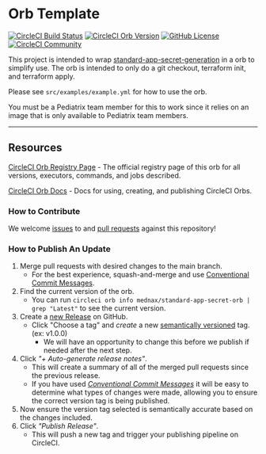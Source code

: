# Orb Template


[![CircleCI Build Status](https://circleci.com/gh/mednax-it/standard-app-secret-orb.svg?style=shield "CircleCI Build Status")](https://circleci.com/gh/mednax-it/standard-app-secret-orb) [![CircleCI Orb Version](https://badges.circleci.com/orbs/mednax/standard-app-secret-orb.svg)](https://circleci.com/developer/orbs/orb/mednax/standard-app-secret-orb) [![GitHub License](https://img.shields.io/badge/license-MIT-lightgrey.svg)](https://raw.githubusercontent.com/mednax-it/standard-app-secret-orb/master/LICENSE) [![CircleCI Community](https://img.shields.io/badge/community-CircleCI%20Discuss-343434.svg)](https://discuss.circleci.com/c/ecosystem/orbs)



This project is intended to wrap [standard-app-secret-generation](https://github.com/mednax-it/standard-app-secret-generation) in a orb to simplify use.  The orb is intended to only do a git checkout, terraform init, and terraform apply.  

Please see `src/examples/example.yml` for how to use the orb.

You must be a Pediatrix team member for this to work since it relies on an image that is only available to Pediatrix team members.

---

## Resources

[CircleCI Orb Registry Page](https://circleci.com/developer/orbs/orb/mednax/standard-app-secret-orb) - The official registry page of this orb for all versions, executors, commands, and jobs described.

[CircleCI Orb Docs](https://circleci.com/docs/orb-intro/#section=configuration) - Docs for using, creating, and publishing CircleCI Orbs.

### How to Contribute

We welcome [issues](https://github.com/mednax-it/standard-app-secret-orb/issues) to and [pull requests](https://github.com/mednax-it/standard-app-secret-orb/pulls) against this repository!

### How to Publish An Update
1. Merge pull requests with desired changes to the main branch.
    - For the best experience, squash-and-merge and use [Conventional Commit Messages](https://conventionalcommits.org/).
2. Find the current version of the orb.
    - You can run `circleci orb info mednax/standard-app-secret-orb | grep "Latest"` to see the current version.
3. Create a [new Release](https://github.com/mednax-it/standard-app-secret-orb/releases/new) on GitHub.
    - Click "Choose a tag" and _create_ a new [semantically versioned](http://semver.org/) tag. (ex: v1.0.0)
      - We will have an opportunity to change this before we publish if needed after the next step.
4.  Click _"+ Auto-generate release notes"_.
    - This will create a summary of all of the merged pull requests since the previous release.
    - If you have used _[Conventional Commit Messages](https://conventionalcommits.org/)_ it will be easy to determine what types of changes were made, allowing you to ensure the correct version tag is being published.
5. Now ensure the version tag selected is semantically accurate based on the changes included.
6. Click _"Publish Release"_.
    - This will push a new tag and trigger your publishing pipeline on CircleCI.
